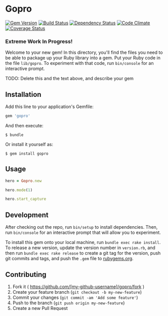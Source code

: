 # Gopro
[![Gem Version](https://badge.fury.io/rb/ruby-gopro.svg)](http://badge.fury.io/rb/ruby-gopro)
[![Build Status](https://travis-ci.org/MarceloAlves/ruby-gopro.svg?branch=master)](https://travis-ci.org/MarceloAlves/ruby-gopro)
[![Dependency Status](https://gemnasium.com/MarceloAlves/ruby-gopro.svg)](https://gemnasium.com/MarceloAlves/ruby-gopro)
[![Code Climate](https://codeclimate.com/github/MarceloAlves/ruby-gopro/badges/gpa.svg)](https://codeclimate.com/github/MarceloAlves/ruby-gopro)
[![Coverage Status](https://coveralls.io/repos/MarceloAlves/ruby-gopro/badge.svg)](https://coveralls.io/r/MarceloAlves/ruby-gopro)

### Extreme Work In Progress!

Welcome to your new gem! In this directory, you'll find the files you need to be able to package up your Ruby library into a gem. Put your Ruby code in the file `lib/gopro`. To experiment with that code, run `bin/console` for an interactive prompt.

TODO: Delete this and the text above, and describe your gem

## Installation

Add this line to your application's Gemfile:

```ruby
gem 'gopro'
```

And then execute:

    $ bundle

Or install it yourself as:

    $ gem install gopro

## Usage

```ruby
hero = Gopro.new

hero.mode(1)

hero.start_capture
```

## Development

After checking out the repo, run `bin/setup` to install dependencies. Then, run `bin/console` for an interactive prompt that will allow you to experiment.

To install this gem onto your local machine, run `bundle exec rake install`. To release a new version, update the version number in `version.rb`, and then run `bundle exec rake release` to create a git tag for the version, push git commits and tags, and push the `.gem` file to [rubygems.org](https://rubygems.org).

## Contributing

1. Fork it ( https://github.com/[my-github-username]/gopro/fork )
2. Create your feature branch (`git checkout -b my-new-feature`)
3. Commit your changes (`git commit -am 'Add some feature'`)
4. Push to the branch (`git push origin my-new-feature`)
5. Create a new Pull Request
